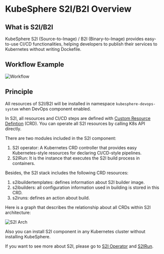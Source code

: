 # KubeSphere S2I/B2I Overview

## What is S2I/B2I

KubeSphere S2I (Source-to-Image) / B2I (Binary-to-Image) provides easy-to-use CI/CD functionalities, helping developers to publish their services to Kubernetes without writing Dockefile.

## Workflow Example

![Workflow](https://pek3b.qingstor.com/kubesphere-docs/png/20191223103533.png)

## Principle

All resources of S2I/B2I will be installed in namespace `kubesphere-devops-system` when DevOps component enabled.

In S2I, all resources and CI/CD steps are defined with [Custom Resource Defintion](https://kubernetes.io/docs/concepts/extend-kubernetes/api-extension/custom-resources/) (CRD). You can operate all S2I resources by calling K8s API directly.

There are two modules included in the S2I component:

1. S2I operator: A Kubernetes CRD controller that provides easy Kubernetes-style resources for declaring CI/CD-style pipelines.
2. S2IRun: It is the instance that executes the S2I build process in containers.

Besides, the S2I stack includes the following CRD resources:

1. s2ibuildertemplates: defines information about S2I builder image.
2. s2ibuilders: all configuration information used in building is stored in this CRD.
3. s2iruns: defines an action about build.

Here is a graph that describes the relationship about all CRDs within S2I architecture:

​![S2I Arch](../../images/s2i_arch.png)

Also you can install S2I component in any Kubernetes cluster without installing KubeSphere.

If you want to see more about S2I, please go to [S2I Operator](https://github.com/kubesphere/s2ioperator) and [S2IRun](https://github.com/kubesphere/s2irun).
